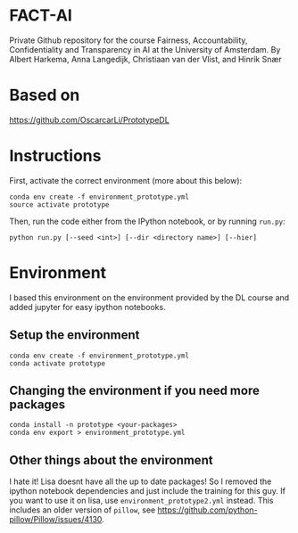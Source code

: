 # FACT-AI
Private Github repository for the course Fairness, Accountability, Confidentiality and Transparency in AI at the University of Amsterdam. By Albert Harkema, Anna Langedijk, Christiaan van der Vlist, and Hinrik Snær

# Based on
https://github.com/OscarcarLi/PrototypeDL

# Instructions
First, activate the correct environment (more about this below):
```
conda env create -f environment_prototype.yml
source activate prototype 
```

Then, run the code either from the IPython notebook, or by running `run.py`: 
```
python run.py [--seed <int>] [--dir <directory name>] [--hier]
```

# Environment
I based this environment on the environment provided by the DL course and added jupyter for easy ipython notebooks.

## Setup the environment
```
conda env create -f environment_prototype.yml
conda activate prototype
```

## Changing the environment if you need more packages
```
conda install -n prototype <your-packages>
conda env export > environment_prototype.yml
```

## Other things about the environment
I hate it! Lisa doesnt have all the up to date packages! So I removed the ipython notebook dependencies and just include the training for this guy.
If you want to use it on lisa, use `environment_prototype2.yml` instead.
This includes an older version of `pillow`, see https://github.com/python-pillow/Pillow/issues/4130. 

